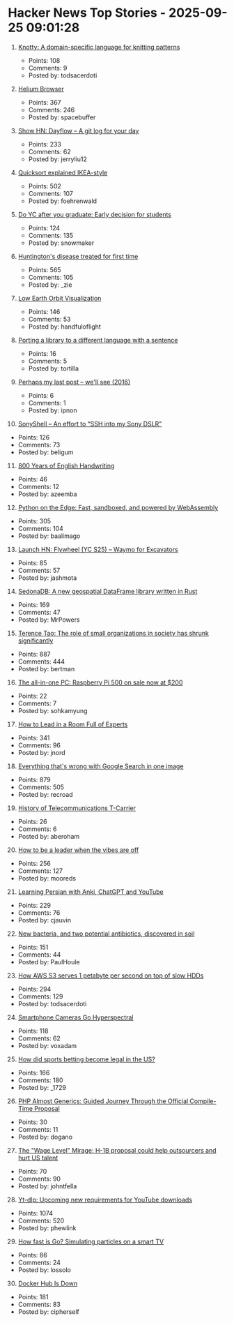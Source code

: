# Hacker News Top Stories - 2025-09-25 09:01:28

1. [Knotty: A domain-specific language for knitting patterns](https://t0mpr1c3.github.io/knotty/index.html)
   - Points: 108
   - Comments: 9
   - Posted by: todsacerdoti

2. [Helium Browser](https://helium.computer/)
   - Points: 367
   - Comments: 246
   - Posted by: spacebuffer

3. [Show HN: Dayflow – A git log for your day](https://github.com/JerryZLiu/Dayflow)
   - Points: 233
   - Comments: 62
   - Posted by: jerryliu12

4. [Quicksort explained IKEA-style](https://idea-instructions.com/quick-sort/)
   - Points: 502
   - Comments: 107
   - Posted by: foehrenwald

5. [Do YC after you graduate: Early decision for students](https://www.ycombinator.com/early-decision)
   - Points: 124
   - Comments: 135
   - Posted by: snowmaker

6. [Huntington's disease treated for first time](https://www.bbc.com/news/articles/cevz13xkxpro)
   - Points: 565
   - Comments: 105
   - Posted by: _zie

7. [Low Earth Orbit Visualization](https://platform.leolabs.space/visualization)
   - Points: 146
   - Comments: 53
   - Posted by: handfuloflight

8. [Porting a library to a different language with a sentence](https://randomlabs.ai/blog/porting-a-library-with-slate)
   - Points: 16
   - Comments: 5
   - Posted by: tortilla

9. [Perhaps my last post – we'll see (2016)](http://itila.blogspot.com/2016/04/perhaps-my-last-post-well-see.html)
   - Points: 6
   - Comments: 1
   - Posted by: ipnon

10. [SonyShell – An effort to “SSH into my Sony DSLR”](https://github.com/goudvuur/sonyshell)
   - Points: 126
   - Comments: 73
   - Posted by: beligum

11. [800 Years of English Handwriting](https://artsandculture.google.com/story/800-years-of-english-handwriting/eAURodcOgMzFIw)
   - Points: 46
   - Comments: 12
   - Posted by: azeemba

12. [Python on the Edge: Fast, sandboxed, and powered by WebAssembly](https://wasmer.io/posts/python-on-the-edge-powered-by-webassembly)
   - Points: 305
   - Comments: 104
   - Posted by: baalimago

13. [Launch HN: Flywheel (YC S25) – Waymo for Excavators](undefined)
   - Points: 85
   - Comments: 57
   - Posted by: jashmota

14. [SedonaDB: A new geospatial DataFrame library written in Rust](https://sedona.apache.org/latest/blog/2025/09/24/introducing-sedonadb-a-single-node-analytical-database-engine-with-geospatial-as-a-first-class-citizen/)
   - Points: 169
   - Comments: 47
   - Posted by: MrPowers

15. [Terence Tao: The role of small organizations in society has shrunk significantly](https://mathstodon.xyz/@tao/115259943398316677)
   - Points: 887
   - Comments: 444
   - Posted by: bertman

16. [The all-in-one PC: Raspberry Pi 500 on sale now at $200](https://www.raspberrypi.com/news/the-ultimate-all-in-one-pc-raspberry-pi-500-plus-on-sale-now-at-200/)
   - Points: 22
   - Comments: 7
   - Posted by: sohkamyung

17. [How to Lead in a Room Full of Experts](https://idiallo.com/blog/how-to-lead-in-a-room-full-of-experts)
   - Points: 341
   - Comments: 96
   - Posted by: jnord

18. [Everything that's wrong with Google Search in one image](https://bitbytebit.substack.com/p/everything-thats-wrong-with-google)
   - Points: 879
   - Comments: 505
   - Posted by: recroad

19. [History of Telecommunications T-Carrier](https://computer.rip/2025-09-20-T-carrier.html)
   - Points: 26
   - Comments: 6
   - Posted by: aberoham

20. [How to be a leader when the vibes are off](https://chaoticgood.management/how-to-be-a-leader-when-the-vibes-are-off/)
   - Points: 256
   - Comments: 127
   - Posted by: mooreds

21. [Learning Persian with Anki, ChatGPT and YouTube](https://cjauvin.github.io/posts/learning-persian/)
   - Points: 229
   - Comments: 76
   - Posted by: cjauvin

22. [New bacteria, and two potential antibiotics, discovered in soil](https://www.rockefeller.edu/news/38239-hundreds-of-new-bacteria-and-two-potential-antibiotics-found-in-soil/)
   - Points: 151
   - Comments: 44
   - Posted by: PaulHoule

23. [How AWS S3 serves 1 petabyte per second on top of slow HDDs](https://bigdata.2minutestreaming.com/p/how-aws-s3-scales-with-tens-of-millions-of-hard-drives)
   - Points: 294
   - Comments: 129
   - Posted by: todsacerdoti

24. [Smartphone Cameras Go Hyperspectral](https://spectrum.ieee.org/hyperspectral-imaging)
   - Points: 118
   - Comments: 62
   - Posted by: voxadam

25. [How did sports betting become legal in the US?](https://shreyashariharan.substack.com/p/how-did-sports-betting-become-legal)
   - Points: 166
   - Comments: 180
   - Posted by: _1729

26. [PHP Almost Generics: Guided Journey Through the Official Compile-Time Proposal](https://doganoo.medium.com/generics-in-php-from-blog-series-to-book-d2d4130bdeff)
   - Points: 30
   - Comments: 11
   - Posted by: dogano

27. [The "Wage Level" Mirage: H-1B proposal could help outsourcers and hurt US talent](https://ifp.org/the-wage-level-mirage/)
   - Points: 70
   - Comments: 90
   - Posted by: johntfella

28. [Yt-dlp: Upcoming new requirements for YouTube downloads](https://github.com/yt-dlp/yt-dlp/issues/14404)
   - Points: 1074
   - Comments: 520
   - Posted by: phewlink

29. [How fast is Go? Simulating particles on a smart TV](https://dgerrells.com/blog/how-fast-is-go-simulating-millions-of-particles-on-a-smart-tv)
   - Points: 86
   - Comments: 24
   - Posted by: lossolo

30. [Docker Hub Is Down](https://www.dockerstatus.com/pages/incident/533c6539221ae15e3f000031/68d47a2f93c09e05486d93a9)
   - Points: 181
   - Comments: 83
   - Posted by: cipherself

